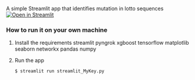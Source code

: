 A simple Streamlit app that identifies mutation in lotto sequences 
[![Open in Streamlit](https://static.streamlit.io/badges/streamlit_badge_black_white.svg)](https://gdp-dashboard-template.streamlit.app/)

### How to run it on your own machine

1. Install the requirements 
streamlit 
pyngrok 
xgboost 
tensorflow 
matplotlib 
seaborn 
networkx 
pandas 
numpy

2. Run the app

   ```
   $ streamlit run streamlit_MyKey.py
   ```
